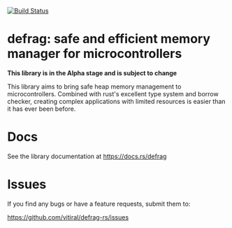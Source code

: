 [![Build Status](https://travis-ci.org/vitiral/defrag-rs.svg?branch=master)](
https://travis-ci.org/vitiral/defrag-rs)
# defrag: safe and efficient memory manager for microcontrollers

**This library is in the Alpha stage and is subject to change**

This library aims to bring safe heap memory management
to microcontrollers. Combined with rust's excellent type system and
borrow checker, creating complex applications with limited resources
is easier than it has ever been before.

# Docs
See the library documentation at https://docs.rs/defrag

# Issues
If you find any bugs or have a feature requests, submit them to:

https://github.com/vitiral/defrag-rs/issues
